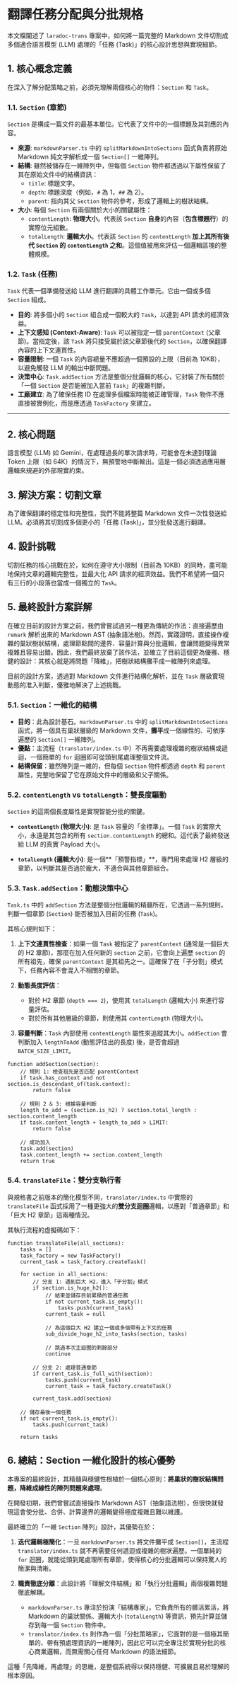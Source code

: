 # 翻譯任務分配與分批規格

本文檔闡述了 `laradoc-trans` 專案中，如何將一篇完整的 Markdown 文件切割成多個適合語言模型 (LLM) 處理的「任務 (Task)」的核心設計思想與實現細節。

## 1. 核心概念定義

在深入了解分配策略之前，必須先理解兩個核心的物件：`Section` 和 `Task`。

### 1.1. `Section` (章節)

`Section` 是構成一篇文件的最基本單位。它代表了文件中的一個標題及其對應的內容。

- **來源**: `markdownParser.ts` 中的 `splitMarkdownIntoSections` 函式負責將原始 Markdown 純文字解析成一個 `Section[]` 一維陣列。
- **結構**: 雖然被儲存在一維陣列中，但每個 `Section` 物件都透過以下屬性保留了其在原始文件中的結構資訊：
  - `title`: 標題文字。
  - `depth`: 標題深度（例如，`#` 為 1，`##` 為 2）。
  - `parent`: 指向其父 `Section` 物件的參考，形成了邏輯上的樹狀結構。
- **大小**: 每個 `Section` 有兩個關於大小的關鍵屬性：
  - `contentLength`: **物理大小**。代表該 `Section` **自身**的內容（**包含標題行**）的實際位元組數。
  - `totalLength`: **邏輯大小**。代表該 `Section` 的 `contentLength` **加上其所有後代 `Section` 的 `contentLength` 之和**。這個值被用來評估一個邏輯區塊的整體規模。

### 1.2. `Task` (任務)

`Task` 代表一個準備發送給 LLM 進行翻譯的具體工作單元。它由一個或多個 `Section` 組成。

- **目的**: 將多個小的 `Section` 組合成一個較大的 `Task`，以達到 API 請求的經濟效益。
- **上下文感知 (Context-Aware)**: `Task` 可以被指定一個 `parentContext` (父章節)。當指定後，該 `Task` 將只接受屬於該父章節後代的 `Section`，以確保翻譯內容的上下文連貫性。
- **容量限制**: 一個 `Task` 的內容總量不應超過一個預設的上限（目前為 10KB），以避免觸發 LLM 的輸出中斷問題。
- **決策中心**: `Task.addSection` 方法是整個分批邏輯的核心，它封裝了所有關於「一個 `Section` 是否能被加入當前 `Task`」的複雜判斷。
- **工廠建立**: 為了確保任務 ID 在處理多個檔案時能被正確管理，`Task` 物件不應直接被實例化，而是應透過 `TaskFactory` 來建立。

---

## 2. 核心問題

語言模型 (LLM) 如 Gemini，在處理過長的單次請求時，可能會在未達到理論 Token 上限（如 64K）的情況下，無預警地中斷輸出。這是一個必須透過應用層邏輯來規避的外部現實約束。

## 3. 解決方案：切割文章

為了確保翻譯的穩定性和完整性，我們不能將整篇 Markdown 文件一次性發送給 LLM。必須將其切割成多個更小的「任務 (Task)」，並分批發送進行翻譯。

## 4. 設計挑戰

切割任務的核心挑戰在於，如何在遵守大小限制（目前為 10KB）的同時，盡可能地保持文章的邏輯完整性，並最大化 API 請求的經濟效益。我們不希望將一個只有三行的小段落也當成一個獨立的 `Task`。

## 5. 最終設計方案詳解

在確立目前的設計方案之前，我們曾嘗試過另一種更為傳統的作法：直接遍歷由 `remark` 解析出來的 Markdown AST (抽象語法樹)。然而，實踐證明，直接操作複雜的巢狀樹狀結構，處理節點間的邊界、容量計算與分批邏輯，會讓問題變得異常複雜且容易出錯。因此，我們最終放棄了該作法，並確立了目前這個更為優雅、穩健的設計：其核心就是將問題「降維」，把樹狀結構攤平成一維陣列來處理。

目前的設計方案，透過對 Markdown 文件進行結構化解析，並在 `Task` 層級實現動態的准入判斷，優雅地解決了上述挑戰。

### 5.1. `Section`：一維化的結構

- **目的**：此為設計基石。`markdownParser.ts` 中的 `splitMarkdownIntoSections` 函式，將一個具有巢狀層級的 Markdown 文件，**攤平**成一個線性的、可依序遍歷的 `Section[]` 一維陣列。
- **優點**：主流程（`translator/index.ts` 中）不再需要處理複雜的樹狀結構或遞迴，一個簡單的 `for` 迴圈即可從頭到尾處理整個文件流。
- **結構保留**：雖然陣列是一維的，但每個 `Section` 物件都透過 `depth` 和 `parent` 屬性，完整地保留了它在原始文件中的層級和父子關係。

### 5.2. `contentLength` vs `totalLength`：雙長度驅動

`Section` 的這兩個長度屬性是實現智能分批的關鍵。

- **`contentLength` (物理大小)**: 是 `Task` 容量的「金標準」。一個 `Task` 的實際大小，永遠是其包含的所有 `section.contentLength` 的總和。這代表了最終發送給 LLM 的真實 Payload 大小。

- **`totalLength` (邏輯大小)**: 是一個**「預警指標」**，專門用來處理 H2 層級的章節，以判斷其是否過於龐大，不適合與其他章節組合。

### 5.3. `Task.addSection`：動態決策中心

`Task.ts` 中的 `addSection` 方法是整個分批邏輯的精髓所在，它透過一系列規則，判斷一個章節 (`Section`) 能否被加入目前的任務 (`Task`)。

其核心規則如下：

1.  **上下文連貫性檢查**：如果一個 `Task` 被指定了 `parentContext` (通常是一個巨大的 H2 章節)，那麼在加入任何新的 `section` 之前，它會向上遍歷 `section` 的所有祖先，確保 `parentContext` 是其祖先之一。這確保了在「子分割」模式下，任務內容不會混入不相關的章節。

2.  **動態長度評估**：
    -   對於 H2 章節 (`depth === 2`)，使用其 `totalLength` (邏輯大小) 來進行容量評估。
    -   對於所有其他層級的章節，則使用其 `contentLength` (物理大小)。

3.  **容量判斷**：`Task` 內部使用 `contentLength` 屬性來追蹤其大小。`addSection` 會判斷加入 `lengthToAdd` (動態評估出的長度) 後，是否會超過 `BATCH_SIZE_LIMIT`。

```pseudocode
function addSection(section):
    // 規則 1: 檢查祖先是否匹配 parentContext
    if task.has_context and not section.is_descendant_of(task.context):
        return false

    // 規則 2 & 3: 根據容量判斷
    length_to_add = (section.is_h2) ? section.total_length : section.content_length
    if task.content_length + length_to_add > LIMIT:
        return false

    // 成功加入
    task.add(section)
    task.content_length += section.content_length
    return true
```

### 5.4. `translateFile`：雙分支執行者

與規格書之前版本的簡化模型不同，`translator/index.ts` 中實際的 `translateFile` 函式採用了一種更強大的**雙分支迴圈**邏輯，以應對「普通章節」和「巨大 H2 章節」這兩種情況。

其執行流程的虛擬碼如下：

```pseudocode
function translateFile(all_sections):
    tasks = []
    task_factory = new TaskFactory()
    current_task = task_factory.createTask()

    for section in all_sections:
        // 分支 1: 遇到巨大 H2，進入「子分割」模式
        if section.is_huge_h2():
            // 結束並儲存目前累積的普通任務
            if not current_task.is_empty():
                tasks.push(current_task)
            current_task = null

            // 為這個巨大 H2 建立一個或多個帶有上下文的任務
            sub_divide_huge_h2_into_tasks(section, tasks)
            
            // 跳過本次主迴圈的剩餘部分
            continue

        // 分支 2: 處理普通章節
        if current_task.is_full_with(section):
            tasks.push(current_task)
            current_task = task_factory.createTask()
        
        current_task.add(section)

    // 儲存最後一個任務
    if not current_task.is_empty():
        tasks.push(current_task)

    return tasks
```

## 6. 總結：Section 一維化設計的核心優勢

本專案的最終設計，其精髓與穩健性根植於一個核心原則：**將巢狀的樹狀結構問題，降維成線性的陣列問題來處理**。

在開發初期，我們曾嘗試直接操作 Markdown AST（抽象語法樹），但很快就發現這會使分批、合併、計算邊界的邏輯變得極度複雜且難以維護。

最終確立的「一維 `Section` 陣列」設計，其優勢在於：

1.  **迭代邏輯極簡化**：一旦 `markdownParser.ts` 將文件攤平成 `Section[]`，主流程 `translator/index.ts` 就不再需要任何遞迴或複雜的樹狀遍歷。一個單純的 `for` 迴圈，就能從頭到尾處理所有章節，使得核心的分批邏輯可以保持驚人的簡潔與清晰。

2.  **職責徹底分離**：此設計將「理解文件結構」和「執行分批邏輯」兩個複雜問題徹底解耦。
    *   `markdownParser.ts` 專注於扮演「結構專家」，它負責所有的髒活累活，將 Markdown 的巢狀關係、邏輯大小 (`totalLength`) 等資訊，預先計算並儲存到每一個 `Section` 物件中。
    *   `translator/index.ts` 則作為一個「分批策略家」，它面對的是一個極其簡單的、帶有預處理資訊的一維陣列，因此它可以完全專注於實現分批的核心商業邏輯，而無需關心任何 Markdown 的語法細節。

這種「先降維，再處理」的思維，是整個系統得以保持穩健、可擴展且易於理解的根本原因。